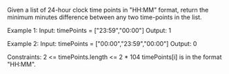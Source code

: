 
Given a list of 24-hour clock time points in "HH:MM" format, return the minimum minutes difference between any two time-points in the list.
 

Example 1:
Input: timePoints = ["23:59","00:00"]
Output: 1

Example 2:
Input: timePoints = ["00:00","23:59","00:00"]
Output: 0
 
Constraints:
2 <= timePoints.length <= 2 * 104
timePoints[i] is in the format "HH:MM".